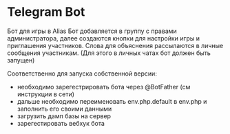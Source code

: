 # Telegram Bot
Бот для игры в Alias
Бот добавляется в группу с правами администратора, далее создаются кнопки для настройки игры и приглашения участников. Слова для объяснения рассылаются в личные сообщения участникам. (Для этого в личных чатах бот должен быть запущен)

Соответственно для запуска собственной версии:
- необходимо зарегестрировать бота через @BotFather (см инструкции в сети)
- дальше необходимо переименовать env.php.default в env.php и заполнить его своими данными
- загрузить дамп базы на сервер
- зарегестировать вебхук бота

